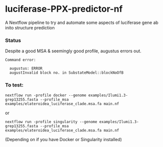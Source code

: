 # luciferase-PPX-predictor-nf
A Nextflow pipeline to try and automate some aspects of luciferase gene ab inito structure prediction

### Status
Despite a good MSA & seemingly good profile, augustus errors out.
```
Command error:
  
  augustus: ERROR
  augustInvalid block no. in SubstateModel::blockNoOfB
```

### To test:

```
nextflow run -profile docker --genome examples/Ilumi1.3-grep13255.fasta --profile_msa examples/elateroidea_luciferase_clade.msa.fa main.nf
```
or
```
nextflow run -profile singularity --genome examples/Ilumi1.3-grep13255.fasta --profile_msa examples/elateroidea_luciferase_clade.msa.fa main.nf
```

(Depending on if you have Docker or Singularity installed)
